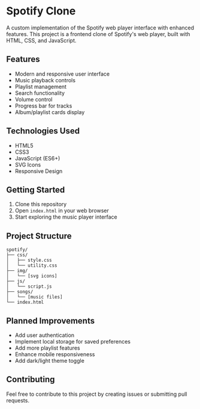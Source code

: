 # Spotify Clone

A custom implementation of the Spotify web player interface with enhanced features. This project is a frontend clone of Spotify's web player, built with HTML, CSS, and JavaScript.

## Features

- Modern and responsive user interface
- Music playback controls
- Playlist management
- Search functionality
- Volume control
- Progress bar for tracks
- Album/playlist cards display

## Technologies Used

- HTML5
- CSS3
- JavaScript (ES6+)
- SVG Icons
- Responsive Design

## Getting Started

1. Clone this repository
2. Open `index.html` in your web browser
3. Start exploring the music player interface

## Project Structure

```
spotify/
├── css/
│   ├── style.css
│   └── utility.css
├── img/
│   └── [svg icons]
├── js/
│   └── script.js
├── songs/
│   └── [music files]
└── index.html
```

## Planned Improvements

- Add user authentication
- Implement local storage for saved preferences
- Add more playlist features
- Enhance mobile responsiveness
- Add dark/light theme toggle

## Contributing

Feel free to contribute to this project by creating issues or submitting pull requests.
